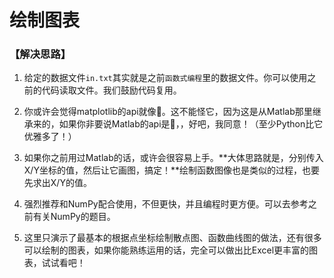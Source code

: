 # 绘制图表

### 【解决思路】

1. 给定的数据文件`in.txt`其实就是之前`函数式编程`里的数据文件。你可以使用之前的代码读取文件。我们鼓励代码复用。

2. 你或许会觉得matplotlib的api就像​:shit:​。这不能怪它，因为这是从Matlab那里继承来的，如果你非要说Matlab的api是​:shit:​，，好吧，我同意！（至少Python比它优雅多了！）

3. 如果你之前用过Matlab的话，或许会很容易上手。**大体思路就是，分别传入X/Y坐标的值，然后让它画图，搞定！**绘制函数图像也是类似的过程，也要先求出X/Y的值。

4. 强烈推荐和NumPy配合使用，不但更快，并且编程时更方便。可以去参考之前有关NumPy的题目。

5. 这里只演示了最基本的根据点坐标绘制散点图、函数曲线图的做法，还有很多可以绘制的图表，如果你能熟练运用的话，完全可以做出比Excel更丰富的图表，试试看吧！

   ​

